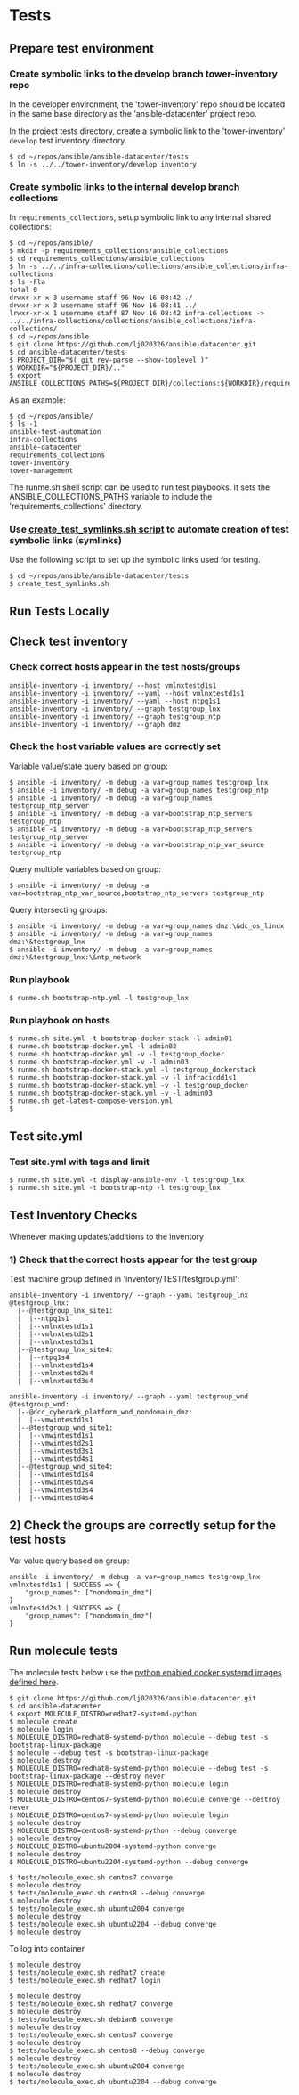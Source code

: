 
# Tests

## Prepare test environment

### Create symbolic links to the develop branch tower-inventory repo

In the developer environment, the 'tower-inventory' repo should be located in the same base directory as the 'ansible-datacenter' project repo.

In the project tests directory, create a symbolic link to the 'tower-inventory' `develop` test inventory directory.

```shell
$ cd ~/repos/ansible/ansible-datacenter/tests
$ ln -s ../../tower-inventory/develop inventory
```

### Create symbolic links to the internal develop branch collections

In `requirements_collections`, setup symbolic link to any internal shared collections:

```shell
$ cd ~/repos/ansible/
$ mkdir -p requirements_collections/ansible_collections
$ cd requirements_collections/ansible_collections
$ ln -s ../../infra-collections/collections/ansible_collections/infra-collections
$ ls -Fla
total 0
drwxr-xr-x 3 username staff 96 Nov 16 08:42 ./
drwxr-xr-x 3 username staff 96 Nov 16 08:41 ../
lrwxr-xr-x 1 username staff 87 Nov 16 08:42 infra-collections -> ../../infra-collections/collections/ansible_collections/infra-collections/
$ cd ~/repos/ansible
$ git clone https://github.com/lj020326/ansible-datacenter.git
$ cd ansible-datacenter/tests
$ PROJECT_DIR="$( git rev-parse --show-toplevel )"
$ WORKDIR="${PROJECT_DIR}/.."
$ export ANSIBLE_COLLECTIONS_PATHS=${PROJECT_DIR}/collections:${WORKDIR}/requirements_collections

```

As an example: 
```shell
$ cd ~/repos/ansible/
$ ls -1
ansible-test-automation
infra-collections
ansible-datacenter
requirements_collections
tower-inventory
tower-management
```

The runme.sh shell script can be used to run test playbooks.  It sets the ANSIBLE_COLLECTIONS_PATHS variable to include the 'requirements_collections' directory.

### Use [create_test_symlinks.sh script](./create_test_symlinks.sh) to automate creation of test symbolic links (symlinks)

Use the following script to set up the symbolic links used for testing.

```shell
$ cd ~/repos/ansible/ansible-datacenter/tests
$ create_test_symlinks.sh
```

## Run Tests Locally

## Check test inventory

### Check correct hosts appear in the test hosts/groups 

```shell
ansible-inventory -i inventory/ --host vmlnxtestd1s1
ansible-inventory -i inventory/ --yaml --host vmlnxtestd1s1
ansible-inventory -i inventory/ --yaml --host ntpq1s1
ansible-inventory -i inventory/ --graph testgroup_lnx
ansible-inventory -i inventory/ --graph testgroup_ntp
ansible-inventory -i inventory/ --graph dmz
```

### Check the host variable values are correctly set  

Variable value/state query based on group:

```shell
$ ansible -i inventory/ -m debug -a var=group_names testgroup_lnx
$ ansible -i inventory/ -m debug -a var=group_names testgroup_ntp
$ ansible -i inventory/ -m debug -a var=group_names testgroup_ntp_server
$ ansible -i inventory/ -m debug -a var=bootstrap_ntp_servers testgroup_ntp
$ ansible -i inventory/ -m debug -a var=bootstrap_ntp_servers testgroup_ntp_server
$ ansible -i inventory/ -m debug -a var=bootstrap_ntp_var_source testgroup_ntp
```

Query multiple variables based on group:

```shell
$ ansible -i inventory/ -m debug -a var=bootstrap_ntp_var_source,bootstrap_ntp_servers testgroup_ntp
```

Query intersecting groups:
```shell
$ ansible -i inventory/ -m debug -a var=group_names dmz:\&dc_os_linux
$ ansible -i inventory/ -m debug -a var=group_names dmz:\&testgroup_lnx
$ ansible -i inventory/ -m debug -a var=group_names dmz:\&testgroup_lnx:\&ntp_network
```

### Run playbook

```shell
$ runme.sh bootstrap-ntp.yml -l testgroup_lnx
```

### Run playbook on hosts

```shell
$ runme.sh site.yml -t bootstrap-docker-stack -l admin01
$ runme.sh bootstrap-docker.yml -l admin02
$ runme.sh bootstrap-docker.yml -v -l testgroup_docker
$ runme.sh bootstrap-docker.yml -v -l admin03
$ runme.sh bootstrap-docker-stack.yml -l testgroup_dockerstack
$ runme.sh bootstrap-docker-stack.yml -v -l infracicdd1s1
$ runme.sh bootstrap-docker-stack.yml -v -l testgroup_docker
$ runme.sh bootstrap-docker-stack.yml -v -l admin03
$ runme.sh get-latest-compose-version.yml 
$ 
```

## Test site.yml

### Test site.yml with tags and limit

```shell
$ runme.sh site.yml -t display-ansible-env -l testgroup_lnx
$ runme.sh site.yml -t bootstrap-ntp -l testgroup_lnx
```

## Test Inventory Checks 

Whenever making updates/additions to the inventory

### 1) Check that the correct hosts appear for the test group

Test machine group defined in 'inventory/TEST/testgroup.yml':
```shell
ansible-inventory -i inventory/ --graph --yaml testgroup_lnx
@testgroup_lnx:
  |--@testgroup_lnx_site1:
  |  |--ntpq1s1
  |  |--vmlnxtestd1s1
  |  |--vmlnxtestd2s1
  |  |--vmlnxtestd3s1
  |--@testgroup_lnx_site4:
  |  |--ntpq1s4
  |  |--vmlnxtestd1s4
  |  |--vmlnxtestd2s4
  |  |--vmlnxtestd3s4
```

```shell
ansible-inventory -i inventory/ --graph --yaml testgroup_wnd
@testgroup_wnd:
  |--@dcc_cyberark_platform_wnd_nondomain_dmz:
  |  |--vmwintestd1s1
  |--@testgroup_wnd_site1:
  |  |--vmwintestd1s1
  |  |--vmwintestd2s1
  |  |--vmwintestd3s1
  |  |--vmwintestd4s1
  |--@testgroup_wnd_site4:
  |  |--vmwintestd1s4
  |  |--vmwintestd2s4
  |  |--vmwintestd3s4
  |  |--vmwintestd4s4
```

## 2) Check the groups are correctly setup for the test hosts 

Var value query based on group:
```shell
ansible -i inventory/ -m debug -a var=group_names testgroup_lnx
vmlnxtestd1s1 | SUCCESS => {
    "group_names": ["nondomain_dmz"]
}
vmlnxtestd2s1 | SUCCESS => {
    "group_names": ["nondomain_dmz"]
}

```

## Run molecule tests

The molecule tests below use the [python enabled docker systemd images defined here](https://github.com/lj020326/systemd-python-dockerfiles/tree/master/systemd).

```shell
$ git clone https://github.com/lj020326/ansible-datacenter.git
$ cd ansible-datacenter
$ export MOLECULE_DISTRO=redhat7-systemd-python
$ molecule create
$ molecule login
$ MOLECULE_DISTRO=redhat8-systemd-python molecule --debug test -s bootstrap-linux-package
$ molecule --debug test -s bootstrap-linux-package
$ molecule destroy
$ MOLECULE_DISTRO=redhat8-systemd-python molecule --debug test -s bootstrap-linux-package --destroy never
$ MOLECULE_DISTRO=redhat8-systemd-python molecule login
$ molecule destroy
$ MOLECULE_DISTRO=centos7-systemd-python molecule converge --destroy never
$ MOLECULE_DISTRO=centos7-systemd-python molecule login
$ molecule destroy
$ MOLECULE_DISTRO=centos8-systemd-python --debug converge
$ molecule destroy
$ MOLECULE_DISTRO=ubuntu2004-systemd-python converge
$ molecule destroy
$ MOLECULE_DISTRO=ubuntu2204-systemd-python --debug converge

```

```shell
$ tests/molecule_exec.sh centos7 converge
$ molecule destroy
$ tests/molecule_exec.sh centos8 --debug converge
$ molecule destroy
$ tests/molecule_exec.sh ubuntu2004 converge
$ molecule destroy
$ tests/molecule_exec.sh ubuntu2204 --debug converge
$ molecule destroy

```

To log into container

```shell
$ molecule destroy
$ tests/molecule_exec.sh redhat7 create
$ tests/molecule_exec.sh redhat7 login
```

```shell
$ molecule destroy
$ tests/molecule_exec.sh redhat7 converge
$ molecule destroy
$ tests/molecule_exec.sh debian8 converge
$ molecule destroy
$ tests/molecule_exec.sh centos7 converge
$ molecule destroy
$ tests/molecule_exec.sh centos8 --debug converge
$ molecule destroy
$ tests/molecule_exec.sh ubuntu2004 converge
$ molecule destroy
$ tests/molecule_exec.sh ubuntu2204 --debug converge

```
